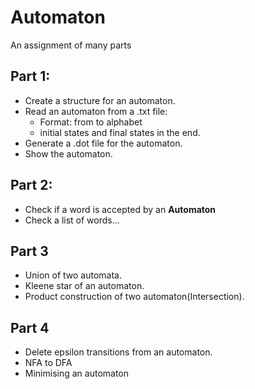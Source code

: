# Automaton

An assignment of many parts

## Part 1:

- Create a structure for an automaton.
- Read an automaton from a .txt file:
  - Format: from to alphabet
  - initial states and final states in the end.
- Generate a .dot file for the automaton.
- Show the automaton.

## Part 2:

- Check if a word is accepted by an **Automaton**
- Check a list of words...

## Part 3

- Union of two automata.
- Kleene star of an automaton.
- Product construction of two automaton(Intersection).

## Part 4

- Delete epsilon transitions from an automaton.
- NFA to DFA 
- Minimising an automaton 
